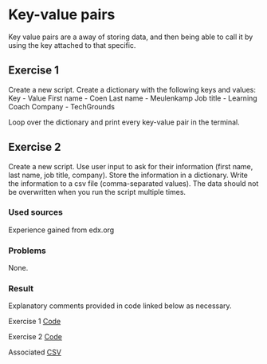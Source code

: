 # Key-value pairs

Key value pairs are a away of storing data, and then being able to call it by using the key attached to that specific.

## Exercise 1

Create a new script.
Create a dictionary with the following keys and values:
Key             -       Value
First name      -       Coen
Last name       -       Meulenkamp
Job title       -       Learning Coach
Company         -       TechGrounds

Loop over the dictionary and print every key-value pair in the terminal.

## Exercise 2

Create a new script.
Use user input to ask for their information (first name, last name, job title, company). Store the information in a dictionary.
Write the information to a csv file (comma-separated values). The data should not be overwritten when you run the script multiple times.

### Used sources 

Experience gained from edx.org

### Problems
None.

### Result 
Explanatory comments provided in code linked below as necessary.  

Exercise 1 [Code](prg_scripts/prg08.1.py)  

Exercise 2 [Code](prg_scripts/prg08.2.py)  

Associated [CSV](../06_Python_01/csv/dict.csv)